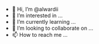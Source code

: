 - 👋 Hi, I’m @alwardii
- 👀 I’m interested in ...
- 🌱 I’m currently learning ...
- 💞️ I’m looking to collaborate on ...
- 📫 How to reach me ...

<!---
alwardii/alwardii is a ✨ special ✨ repository because its `README.md` (this file) appears on your GitHub profile.
You can click the Preview link to take a look at your changes.
--->
